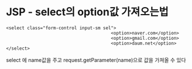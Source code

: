 # JSP - select의 option값 가져오는법

```
<select class="form-control input-sm sel">
										<option>naver.com</option>
										<option>gmail.com</option>
										<option>daum.net</option>
</select>
```

select 에 name값을 주고 request.getParameter(name)으로 값을 가져올 수 있다
